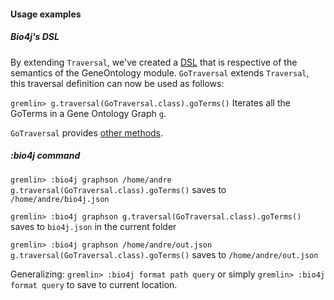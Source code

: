 #### Usage examples
##### Bio4j's DSL 
By extending ``Traversal``, we've created a [DSL](http://www.tinkerpop.com/docs/current/#_domain_specific_languages) that is respective of the semantics of the GeneOntology module. ``GoTraversal`` extends ``Traversal``, this traversal definition can now be used as follows:

``gremlin> g.traversal(GoTraversal.class).goTerms()`` Iterates all the GoTerms in a Gene Ontology Graph ``g``.

``GoTraversal`` provides [other methods]((https://github.com/bio4j/exporter/blob/master/docs/src/main/java/com/bio4j/exporter/GoTraversal.java.md)).

##### :bio4j command
``gremlin> :bio4j graphson /home/andre g.traversal(GoTraversal.class).goTerms()``
saves to ``/home/andre/bio4j.json``

``gremlin> :bio4j graphson g.traversal(GoTraversal.class).goTerms()``
saves to ``bio4j.json`` in the current folder 

``gremlin> :bio4j graphson /home/andre/out.json g.traversal(GoTraversal.class).goTerms()``
saves to ``/home/andre/out.json``

Generalizing:
``gremlin> :bio4j format path query`` or simply ``gremlin> :bio4j format query`` to save to current location.
